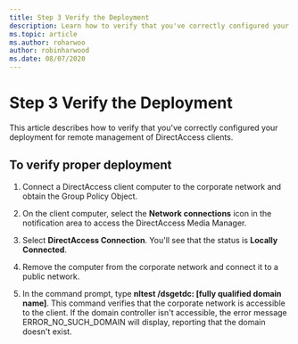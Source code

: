 ```yaml
---
title: Step 3 Verify the Deployment
description: Learn how to verify that you've correctly configured your deployment for remote management of DirectAccess clients.
ms.topic: article
ms.author: roharwoo
author: robinharwood
ms.date: 08/07/2020
---
```

# Step 3 Verify the Deployment

>

This article describes how to verify that you've correctly configured your deployment for remote management of DirectAccess clients.

## To verify proper deployment

1. Connect a DirectAccess client computer to the corporate network and obtain the Group Policy Object.

1. On the client computer, select the **Network connections** icon in the notification area to access the DirectAccess Media Manager.

1. Select **DirectAccess Connection**. You'll see that the status is **Locally Connected**.

1. Remove the computer from the corporate network and connect it to a public network.

1. In the command prompt, type **nltest /dsgetdc: [fully qualified domain name]**. This command verifies that the corporate network is accessible to the client. If the domain controller isn't accessible, the error message ERROR_NO_SUCH_DOMAIN will display, reporting that the domain doesn't exist.
